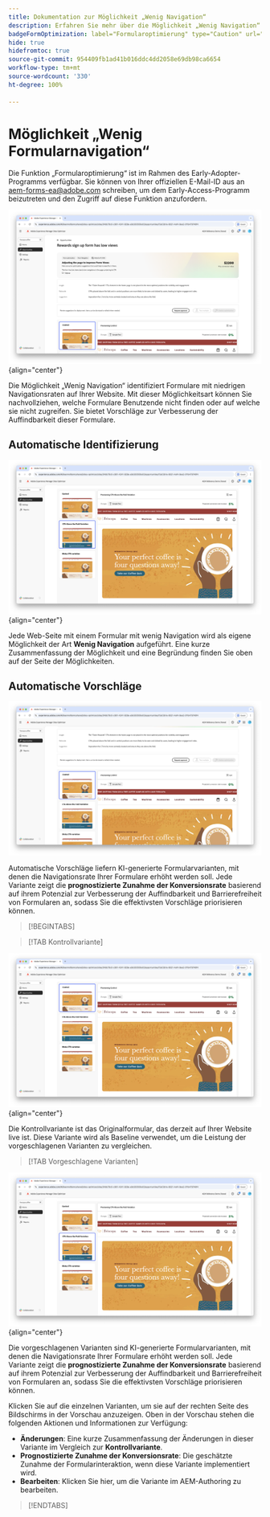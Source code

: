 ```yaml
---
title: Dokumentation zur Möglichkeit „Wenig Navigation“
description: Erfahren Sie mehr über die Möglichkeit „Wenig Navigation“ und darüber, wie Sie sie zur Verbesserung der Formularinteraktion auf Ihrer Website verwenden können.
badgeFormOptimization: label="Formularoptimierung" type="Caution" url="../../opportunity-types/form-optimization.md" tooltip="Formularoptimierung"
hide: true
hidefromtoc: true
source-git-commit: 954409fb1ad41b016ddc4dd2058e69db98ca6654
workflow-type: tm+mt
source-wordcount: '330'
ht-degree: 100%

---
```



# Möglichkeit „Wenig Formularnavigation“

<span class="preview"> Die Funktion „Formularoptimierung“ ist im Rahmen des Early-Adopter-Programms verfügbar. Sie können von Ihrer offiziellen E-Mail-ID aus an aem-forms-ea@adobe.com schreiben, um dem Early-Access-Programm beizutreten und den Zugriff auf diese Funktion anzufordern. </span>

![Möglichkeit „Wenig Navigation“](./assets/low-navigation/hero.png){align="center"}

Die Möglichkeit „Wenig Navigation“ identifiziert Formulare mit niedrigen Navigationsraten auf Ihrer Website. Mit dieser Möglichkeitsart können Sie nachvollziehen, welche Formulare Benutzende nicht finden oder auf welche sie nicht zugreifen. Sie bietet Vorschläge zur Verbesserung der Auffindbarkeit dieser Formulare.

## Automatische Identifizierung

![Automatische Identifizierung von wenig Navigation](./assets/low-navigation/auto-identify.png){align="center"}

Jede Web-Seite mit einem Formular mit wenig Navigation wird als eigene Möglichkeit der Art **Wenig Navigation** aufgeführt. Eine kurze Zusammenfassung der Möglichkeit und eine Begründung finden Sie oben auf der Seite der Möglichkeiten.

## Automatische Vorschläge

![Automatische Vorschläge bei wenig Navigation](./assets/low-navigation/auto-suggest.png)

Automatische Vorschläge liefern KI-generierte Formularvarianten, mit denen die Navigationsrate Ihrer Formulare erhöht werden soll. Jede Variante zeigt die **prognostizierte Zunahme der Konversionsrate** basierend auf ihrem Potenzial zur Verbesserung der Auffindbarkeit und Barrierefreiheit von Formularen an, sodass Sie die effektivsten Vorschläge priorisieren können.

>[!BEGINTABS]

>[!TAB Kontrollvariante]

![Kontrollvarianten](./assets/low-navigation/control-variation.png){align="center"}

Die Kontrollvariante ist das Originalformular, das derzeit auf Ihrer Website live ist. Diese Variante wird als Baseline verwendet, um die Leistung der vorgeschlagenen Varianten zu vergleichen.

>[!TAB Vorgeschlagene Varianten]

![Vorgeschlagene Varianten](./assets/low-navigation/suggested-variations.png){align="center"}

Die vorgeschlagenen Varianten sind KI-generierte Formularvarianten, mit denen die Navigationsrate Ihrer Formulare erhöht werden soll. Jede Variante zeigt die **prognostizierte Zunahme der Konversionsrate** basierend auf ihrem Potenzial zur Verbesserung der Auffindbarkeit und Barrierefreiheit von Formularen an, sodass Sie die effektivsten Vorschläge priorisieren können.

Klicken Sie auf die einzelnen Varianten, um sie auf der rechten Seite des Bildschirms in der Vorschau anzuzeigen. Oben in der Vorschau stehen die folgenden Aktionen und Informationen zur Verfügung:

* **Änderungen**: Eine kurze Zusammenfassung der Änderungen in dieser Variante im Vergleich zur **Kontrollvariante**.
* **Prognostizierte Zunahme der Konversionsrate**: Die geschätzte Zunahme der Formularinteraktion, wenn diese Variante implementiert wird.
* **Bearbeiten**: Klicken Sie hier, um die Variante im AEM-Authoring zu bearbeiten.

>[!ENDTABS]

<!-- 

## Auto-optimize

[!BADGE Ultimate]{type=Positive tooltip="Ultimate"}

![Auto-optimize low navigation](./assets/low-views/auto-optimize.png){align="center"}

Sites Optimizer Ultimate adds the ability to deploy auto-optimization for the issues found by the low navigation opportunity.

>[!BEGINTABS]

>[!TAB Test multiple]


>[!TAB Publish selected]

{{auto-optimize-deploy-optimization-slack}}

>[!TAB Request approval]

{{auto-optimize-request-approval}}

>[!ENDTABS]

-->
